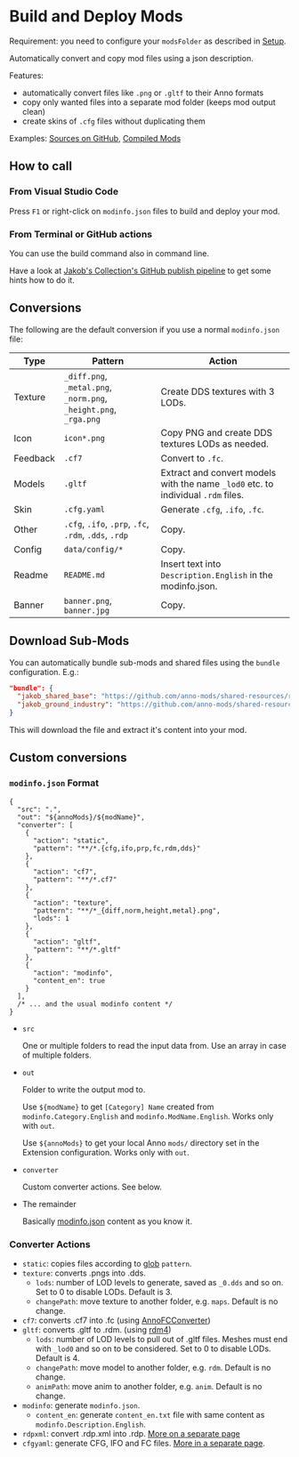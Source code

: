 # Build and Deploy Mods

Requirement: you need to configure your `modsFolder` as described in [Setup](../README.md#setup).

Automatically convert and copy mod files using a json description.

Features:
- automatically convert files like `.png` or `.gltf` to their Anno formats
- copy only wanted files into a separate mod folder (keeps mod output clean)
- create skins of `.cfg` files without duplicating them

Examples: [Sources on GitHub](https://github.com/jakobharder/anno-1800-jakobs-mods/), [Compiled Mods](https://github.com/jakobharder/anno-1800-jakobs-mods/releases)

## How to call

### From Visual Studio Code

Press `F1` or right-click on `modinfo.json` files to build and deploy your mod.

### From Terminal or GitHub actions

You can use the build command also in command line.

Have a look at [Jakob's Collection's GitHub publish pipeline](https://github.com/jakobharder/anno-1800-jakobs-mods/blob/main/.github/workflows/publish.yml) to get some hints how to do it.

## Conversions

The following are the default conversion if you use a normal `modinfo.json` file:

Type | Pattern | Action
---|---|---
Texture | `_diff.png`, `_metal.png`, `_norm.png`, `_height.png`, `_rga.png` | Create DDS textures with 3 LODs.
Icon | `icon*.png` | Copy PNG and create DDS textures LODs as needed.
Feedback | `.cf7` | Convert to `.fc`.
Models | `.gltf` | Extract and convert models with the name `_lod0` etc. to individual `.rdm` files.
Skin | `.cfg.yaml` | Generate `.cfg`, `.ifo`, `.fc`.
Other | `.cfg`, `.ifo`, `.prp`, `.fc`, `.rdm`, `.dds`, `.rdp` | Copy.
Config | `data/config/*` | Copy.
Readme | `README.md` | Insert text into `Description.English` in the modinfo.json.
Banner | `banner.png`, `banner.jpg` | Copy.

## Download Sub-Mods

You can automatically bundle sub-mods and shared files using the `bundle` configuration. E.g.:

```json
"bundle": {
  "jakob_shared_base": "https://github.com/anno-mods/shared-resources/releases/download/v2/Shared-Pools-and-Definitions-1.1.zip",
  "jakob_ground_industry": "https://github.com/anno-mods/shared-resources/releases/download/v2/Shared-Ground-Textures-Industry-1.0.zip"
}
```

This will download the file and extract it's content into your mod.

## Custom conversions

### `modinfo.json` Format

```jsonc
{
  "src": ".",
  "out": "${annoMods}/${modName}",
  "converter": [
    {
      "action": "static",
      "pattern": "**/*.{cfg,ifo,prp,fc,rdm,dds}"
    },
    {
      "action": "cf7",
      "pattern": "**/*.cf7"
    },
    {
      "action": "texture",
      "pattern": "**/*_{diff,norm,height,metal}.png",
      "lods": 1
    },
    {
      "action": "gltf",
      "pattern": "**/*.gltf"
    },
    {
      "action": "modinfo",
      "content_en": true
    }
  ],
  /* ... and the usual modinfo content */
}
```

- `src`

  One or multiple folders to read the input data from.
  Use an array in case of multiple folders.

- `out`

  Folder to write the output mod to.

  Use `${modName}` to get `[Category] Name` created from `modinfo.Category.English` and `modinfo.ModName.English`. Works only with `out`.

  Use `${annoMods}` to get your local Anno `mods/` directory set in the Extension configuration. Works only with `out`.

- `converter`

  Custom converter actions. See below.

- The remainder

  Basically [modinfo.json](https://github.com/anno-mods/Modinfo) content as you know it.

### Converter Actions

- `static`: copies files according to [glob](https://github.com/isaacs/node-glob) `pattern`.
- `texture`: converts .pngs into .dds.
  - `lods`: number of LOD levels to generate, saved as `_0.dds` and so on. Set to 0 to disable LODs. Default is 3.
  - `changePath`: move texture to another folder, e.g. `maps`. Default is no change.
- `cf7`: converts .cf7 into .fc (using [AnnoFCConverter](https://github.com/taubenangriff/AnnoFCConverter/))
- `gltf`: converts .gltf to .rdm. (using [rdm4](https://github.com/lukts30/rdm4))
  - `lods`: number of LOD levels to pull out of .gltf files. Meshes must end with `_lod0` and so on to be considered. Set to 0 to disable LODs. Default is 4.
  - `changePath`: move model to another folder, e.g. `rdm`. Default is no change.
  - `animPath`: move anim to another folder, e.g. `anim`. Default is no change.
- `modinfo`: generate `modinfo.json`.
  - `content_en`: generate `content_en.txt` file with same content as `modinfo.Description.English`.
- `rdpxml`: convert .rdp.xml into .rdp. [More on a separate page](https://github.com/anno-mods/modding-guide/blob/main/guides/particles.md)
- `cfgyaml`: generate CFG, IFO and FC files. [More in a separate page](../README.md#create-variants-from-templates).

